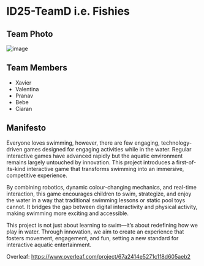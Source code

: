 # ID25-TeamD i.e. Fishies

## Team Photo
![image](https://github.com/user-attachments/assets/f4f652d2-88a8-4309-a2d4-ae576b12b9ea)


## Team Members
- Xavier
- Valentina
- Pranav
- Bebe
- Ciaran

## Manifesto
Everyone loves swimming, however, there are few engaging, technology-driven games designed for engaging activities while in the water. Regular interactive games have advanced rapidly but the aquatic environment remains largely untouched by innovation. This project introduces a first-of-its-kind interactive game that transforms swimming into an immersive, competitive experience.

By combining robotics, dynamic colour-changing mechanics, and real-time interaction, this game encourages children to swim, strategize, and enjoy the water in a way that traditional swimming lessons or static pool toys cannot. It bridges the gap between digital interactivity and physical activity, making swimming more exciting and accessible.

This project is not just about learning to swim—it’s about redefining how we play in water. Through innovation, we aim to create an experience that fosters movement, engagement, and fun, setting a new standard for interactive aquatic entertainment.

Overleaf: https://www.overleaf.com/project/67a2414e5271c1f8d605aeb2
